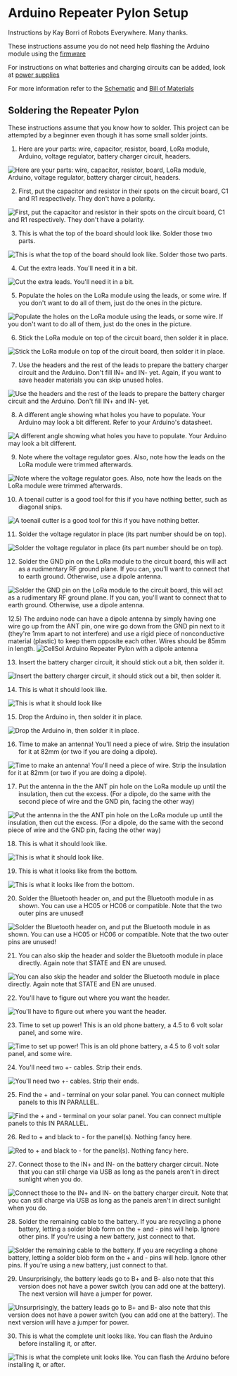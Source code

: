 # Arduino Repeater Pylon Setup

Instructions by Kay Borri of Robots Everywhere. Many thanks.

These instructions assume you do not need help flashing the Arduino module using the [firmware](../firmware)

For instructions on what batteries and charging circuits can be added, look at [power supplies](../../power)

For more information refer to the [Schematic](../schematics) and [Bill of Materials](../bom)

## Soldering the Repeater Pylon

These instructions assume that you know how to solder. This project can be attempted by a beginner even though it has some small solder joints.

1) Here are your parts: wire, capacitor, resistor, board, LoRa module, Arduino, voltage regulator, battery charger circuit, headers.

![Here are your parts: wire, capacitor, resistor, board, LoRa module, Arduino, voltage regulator, battery charger circuit, headers.](photos/1.jpg)

2) First, put the capacitor and resistor in their spots on the circuit board, C1 and R1 respectively. They don't have a polarity.

![First, put the capacitor and resistor in their spots on the circuit board, C1 and R1 respectively. They don't have a polarity.](photos/2.jpg)

3) This is what the top of the board should look like. Solder those two parts.

![This is what the top of the board should look like. Solder those two parts.](photos/3.jpg)

4) Cut the extra leads. You'll need it in a bit.

![Cut the extra leads. You'll need it in a bit.](photos/4.jpg)

5) Populate the holes on the LoRa module using the leads, or some wire. If you don't want to do all of them, just do the ones in the picture.

![Populate the holes on the LoRa module using the leads, or some wire. If you don't want to do all of them, just do the ones in the picture.](photos/5.jpg)

6) Stick the LoRa module on top of the circuit board, then solder it in place.

![Stick the LoRa module on top of the circuit board, then solder it in place.](photos/6.jpg)

7) Use the headers and the rest of the leads to prepare the battery charger circuit and the Arduino. Don't fill IN+ and IN- yet. Again, if you want to save header materials you can skip unused holes. 

![Use the headers and the rest of the leads to prepare the battery charger circuit and the Arduino. Don't fill IN+ and IN- yet.](photos/7.jpg)

8) A different angle showing what holes you have to populate. Your Arduino may look a bit different. Refer to your Arduino's datasheet.

![A different angle showing what holes you have to populate. Your Arduino may look a bit different.](photos/8.jpg)

9) Note where the voltage regulator goes. Also, note how the leads on the LoRa module were trimmed afterwards.

![Note where the voltage regulator goes. Also, note how the leads on the LoRa module were trimmed afterwards.](photos/9.jpg)

10) A toenail cutter is a good tool for this if you have nothing better, such as diagonal snips.

![A toenail cutter is a good tool for this if you have nothing better.](photos/10.jpg)

11) Solder the voltage regulator in place (its part number should be on top).

![Solder the voltage regulator in place (its part number should be on top).](photos/11.jpg)

12) Solder the GND pin on the LoRa module to the circuit board, this will act as a rudimentary RF ground plane. If you can, you'll want to connect that to earth ground. Otherwise, use a dipole antenna.

![Solder the GND pin on the LoRa module to the circuit board, this will act as a rudimentary RF ground plane. If you can, you'll want to connect that to earth ground. Otherwise, use a dipole antenna.](photos/12.jpg)

12.5) The arduino node can have a dipole antenna by simply having one wire go up from the ANT pin, one wire go down from the GND pin next to it (they're 1mm apart to not interfere) and use a rigid piece of nonconductive material (plastic) to keep them opposite each other. Wires should be 85mm in length.
![CellSol Arduino Repeater Pylon with a dipole antenna](photos/12-5-dipole.jpeg)

13) Insert the battery charger circuit, it should stick out a bit, then solder it.

![Insert the battery charger circuit, it should stick out a bit, then solder it.](photos/13.jpg)

14) This is what it should look like.

![This is what it should look like](photos/14.jpg)

15) Drop the Arduino in, then solder it in place.

![Drop the Arduino in, then solder it in place.](photos/15.jpg)

16) Time to make an antenna! You'll need a piece of wire. Strip the insulation for it at 82mm (or two if you are doing a dipole).

![Time to make an antenna! You'll need a piece of wire. Strip the insulation for it at 82mm (or two if you are doing a dipole).](photos/16.jpg)

17) Put the antenna in the the ANT pin hole on the LoRa module up until the insulation, then cut the excess. (For a dipole, do the same with the second piece of wire and the GND pin, facing the other way)

![Put the antenna in the the ANT pin hole on the LoRa module up until the insulation, then cut the excess. (For a dipole, do the same with the second piece of wire and the GND pin, facing the other way)](photos/17.jpg)

18) This is what it should look like.

![This is what it should look like.](photos/18.jpg)

19) This is what it looks like from the bottom.

![This is what it looks like from the bottom.](photos/19.jpg)

20) Solder the Bluetooth header on, and put the Bluetooth module in as shown. You can use a HC05 or HC06 or compatible. Note that the two outer pins are unused!

![Solder the Bluetooth header on, and put the Bluetooth module in as shown. You can use a HC05 or HC06 or compatible. Note that the two outer pins are unused!](photos/20.jpg)

21) You can also skip the header and solder the Bluetooth module in place directly. Again note that STATE and EN are unused.

![You can also skip the header and solder the Bluetooth module in place directly. Again note that STATE and EN are unused.](photos/21.jpg)

22) You'll have to figure out where you want the header.

![You'll have to figure out where you want the header.](photos/22.jpg)

23) Time to set up power! This is an old phone battery, a 4.5 to 6 volt solar panel, and some wire.

![Time to set up power! This is an old phone battery, a 4.5 to 6 volt solar panel, and some wire.](photos/23.jpg)

24) You'll need two +- cables. Strip their ends.

![You'll need two +- cables. Strip their ends.](photos/24.jpg)

25) Find the + and - terminal on your solar panel. You can connect multiple panels to this IN PARALLEL.

![Find the + and - terminal on your solar panel. You can connect multiple panels to this IN PARALLEL.](photos/25.jpg)

26) Red to + and black to - for the panel(s). Nothing fancy here.

![Red to + and black to - for the panel(s). Nothing fancy here.](photos/26.jpg)

27) Connect those to the IN+ and IN- on the battery charger circuit. Note that you can still charge via USB as long as the panels aren't in direct sunlight when you do.

![Connect those to the IN+ and IN- on the battery charger circuit. Note that you can still charge via USB as long as the panels aren't in direct sunlight when you do.](photos/27.jpg)

28) Solder the remaining cable to the battery. If you are recycling a phone battery, letting a solder blob form on the + and - pins will help. Ignore other pins. If you're using a new battery, just connect to that.

![Solder the remaining cable to the battery. If you are recycling a phone battery, letting a solder blob form on the + and - pins will help. Ignore other pins. If you're using a new battery, just connect to that.](photos/28.jpg)

29) Unsurprisingly, the battery leads go to B+ and B- also note that this version does not have a power switch (you can add one at the battery). The next version will have a jumper for power.

![Unsurprisingly, the battery leads go to B+ and B- also note that this version does not have a power switch (you can add one at the battery). The next version will have a jumper for power.](photos/29.jpg)

30) This is what the complete unit looks like. You can flash the Arduino before installing it, or after.

![This is what the complete unit looks like. You can flash the Arduino before installing it, or after.](photos/30.jpg)